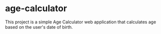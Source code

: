 # age-calculator
This project is a simple Age Calculator web application that calculates age based on the user's date of birth.
